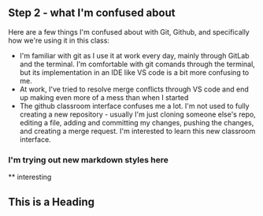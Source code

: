 ## Step 2 - what I'm confused about


Here are a few things I'm confused about with Git, Github, and specifically how we're using it in this class:
* I'm familiar with git as I use it at work every day, mainly through GitLab and the terminal. I'm comfortable with git comands through the terminal, but its implementation in an IDE like VS code is a bit more confusing to me.
* At work, I've tried to resolve merge conflicts through VS code and end up making even more of a mess than when I started
* The github classroom interface confuses me a lot. I'm not used to fully creating a new repository - usually I'm just cloning someone else's repo, editing a file, adding and committing my changes, pushing the changes, and creating a merge request. I'm interested to learn this new classroom interface.

### I'm trying out new markdown styles here

** interesting

## This is a Heading